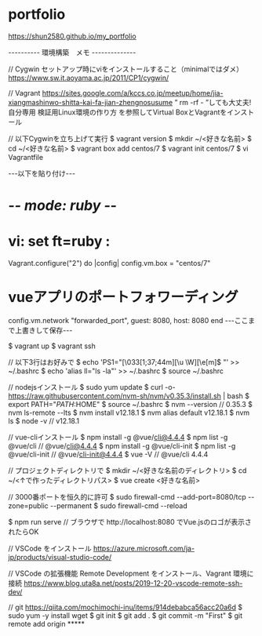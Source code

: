 # portfolio
https://shun2580.github.io/my_portfolio

---------- 環境構築　メモ --------------

// Cygwin
セットアップ時にviをインストールすること（minimalではダメ）
https://www.sw.it.aoyama.ac.jp/2011/CP1/cygwin/

// Vagrant
https://sites.google.com/a/kccs.co.jp/meetup/home/jia-xiangmashinwo-shitta-kai-fa-jian-zhengnosusume
” rm -rf - ”しても大丈夫! 自分専用 検証用Linux環境の作り方
を参照してVirtual BoxとVagrantをインストール

// 以下Cygwinを立ち上げて実行
$ vagrant version
$ mkdir ~/<好きな名前>
$ cd ~/<好きな名前>
$ vagrant box add centos/7
$ vagrant init centos/7
$ vi Vagrantfile

---以下を貼り付け---
# -*- mode: ruby -*-
# vi: set ft=ruby :

Vagrant.configure("2") do |config|
  config.vm.box = "centos/7"
  # vueアプリのポートフォワーディング
  config.vm.network "forwarded_port", guest: 8080, host: 8080
end
---ここまで上書きして保存---

$ vagrant up
$ vagrant ssh

// 以下3行はお好みで
$ echo 'PS1="\[\033[1;37;44m\][\u \W]\[\e[m\]\$ "' >> ~/.bashrc
$ echo 'alias ll="ls -la"' >> ~/.bashrc
$ source ~/.bashrc

// nodejsインストール
$ sudo yum update
$ curl -o- https://raw.githubusercontent.com/nvm-sh/nvm/v0.35.3/install.sh | bash
$ export PATH="$PATH:$HOME"
$ source ~/.bashrc
$ nvm --version                    // 0.35.3
$ nvm ls-remote --lts
$ nvm install v12.18.1
$ nvm alias default v12.18.1
$ nvm ls
$ node -v                          // v12.18.1

// vue-cliインストール
$ npm install -g @vue/cli@4.4.4
$ npm list -g @vue/cli             // @vue/cli@4.4.4
$ npm install -g @vue/cli-init
$ npm list -g @vue/cli-init        // @vue/cli-init@4.4.4
$ vue -V                           // @vue/cli 4.4.4

// プロジェクトディレクトリで
$ mkdir ~/<好きな名前のディレクトリ>
$ cd ~/<↑で作ったディレクトリパス>
$ vue create <好きな名前>

// 3000番ポートを恒久的に許可
$ sudo firewall-cmd --add-port=8080/tcp --zone=public --permanent
$ sudo firewall-cmd --reload

$ npm run serve
// ブラウザで http://localhost:8080 でVue.jsのロゴが表示されたらOK

// VSCode をインストール
https://azure.microsoft.com/ja-jp/products/visual-studio-code/

// VSCode の拡張機能 Remote Development をインストール、Vagrant 環境に接続
https://www.blog.uta8a.net/posts/2019-12-20-vscode-remote-ssh-dev/

// git
https://qiita.com/mochimochi-inu/items/914debabca56acc20a6d
$ sudo yum -y install wget
$ git init
$ git add .
$ git commit -m "First"
$ git remote add origin *****
